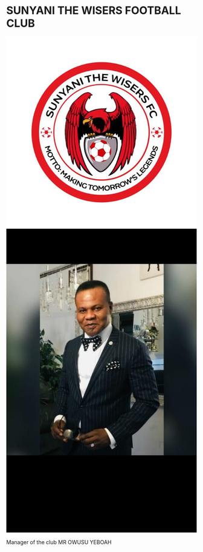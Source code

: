 # SUNYANI THE WISERS FOOTBALL CLUB
![sunyani the wisers football club](1c06453d-547f-4724-8ea8-85bf4ef7df66.jpeg)
![manager of the club](190a31ab-81a0-4581-8876-5c3572952255.jpeg)

Manager of the club MR OWUSU YEBOAH
